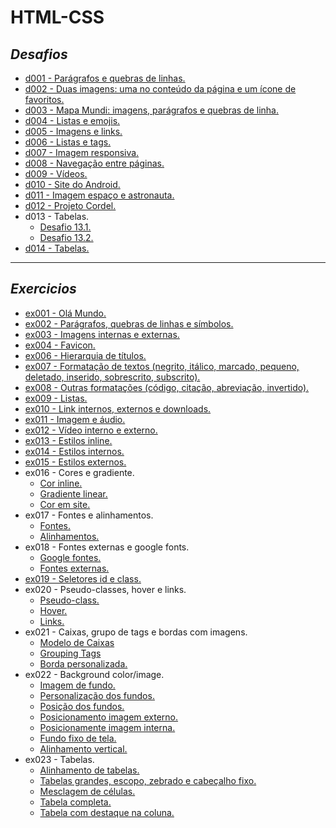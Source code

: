 # **HTML-CSS**

## *Desafios*
- [d001 - Parágrafos e quebras de linhas.](https://fernandolink.github.io/HTML-CSS/desafios/d001)
- [d002 - Duas imagens: uma no conteúdo da página e um ícone de favoritos.](https://fernandolink.github.io/HTML-CSS/desafios/d002)
- [d003 - Mapa Mundi: imagens, parágrafos e quebras de linha.](https://fernandolink.github.io/HTML-CSS/desafios/d003)
- [d004 - Listas e emojis.](https://fernandolink.github.io/HTML-CSS/desafios/d004)
- [d005 - Imagens e links.](https://fernandolink.github.io/HTML-CSS/desafios/d005)
- [d006 - Listas e tags.](https://fernandolink.github.io/HTML-CSS/desafios/d006)
- [d007 - Imagem responsiva.](https://fernandolink.github.io/HTML-CSS/desafios/d007)
- [d008 - Navegação entre páginas.](https://fernandolink.github.io/HTML-CSS/desafios/d008)
- [d009 - Vídeos.](https://fernandolink.github.io/HTML-CSS/desafios/d009)
- [d010 - Site do Android.](https://fernandolink.github.io/HTML-CSS/desafios/d010)
- [d011 - Imagem espaço e astronauta.](https://fernandolink.github.io/HTML-CSS/desafios/d011)
- [d012 - Projeto Cordel.](https://fernandolink.github.io/HTML-CSS/desafios/d012)
- d013 - Tabelas.
  * [Desafio 13.1.](https://fernandolink.github.io/HTML-CSS/desafios/d013/desafio-13-01.html)
  * [Desafio 13.2.](https://fernandolink.github.io/HTML-CSS/desafios/d013/desafio-13-02.html)
- [d014 - Tabelas.](https://fernandolink.github.io/HTML-CSS/desafios/d014)
  
***

## *Exercicios*
- [ex001 - Olá Mundo.](https://fernandolink.github.io/HTML-CSS/exercicios/ex001)
- [ex002 - Parágrafos, quebras de linhas e símbolos.](https://fernandolink.github.io/HTML-CSS/exercicios/ex002)
- [ex003 - Imagens internas e externas.](https://fernandolink.github.io/HTML-CSS/exercicios/ex003)
- [ex004 - Favicon.](https://fernandolink.github.io/HTML-CSS/exercicios/ex004)
- [ex006 - Hierarquia de títulos.](https://fernandolink.github.io/HTML-CSS/exercicios/ex006)
- [ex007 - Formatação de textos (negrito, itálico, marcado, pequeno, deletado, inserido, sobrescrito, subscrito).](https://fernandolink.github.io/HTML-CSS/exercicios/ex007)
- [ex008 - Outras formatações (código, citação, abreviação, invertido).](https://fernandolink.github.io/HTML-CSS/exercicios/ex008)
- [ex009 - Listas.](https://fernandolink.github.io/HTML-CSS/exercicios/ex009)
- [ex010 - Link internos, externos e downloads.](https://fernandolink.github.io/HTML-CSS/exercicios/ex010)
- [ex011 - Imagem e áudio.](https://fernandolink.github.io/HTML-CSS/exercicios/ex011)
- [ex012 - Vídeo interno e externo.](https://fernandolink.github.io/HTML-CSS/exercicios/ex012)
- [ex013 - Estilos inline.](https://fernandolink.github.io/HTML-CSS/exercicios/ex013)
- [ex014 - Estilos internos.](https://fernandolink.github.io/HTML-CSS/exercicios/ex014)
- [ex015 - Estilos externos.](https://fernandolink.github.io/HTML-CSS/exercicios/ex015)
- ex016 - Cores e gradiente.
  * [Cor inline.](https://fernandolink.github.io/HTML-CSS/exercicios/ex016/cor01.html)
  * [Gradiente linear.](https://fernandolink.github.io/HTML-CSS/exercicios/ex016/cor02.html)
  * [Cor em site.](https://fernandolink.github.io/HTML-CSS/exercicios/ex016/cor03.html)
- ex017 - Fontes e alinhamentos.
  * [Fontes.](https://fernandolink.github.io/HTML-CSS/exercicios/ex017/font01.html)
  * [Alinhamentos.](https://fernandolink.github.io/HTML-CSS/exercicios/ex017/font02.html)
- ex018 - Fontes externas e google fonts.
  * [Google fontes.](https://fernandolink.github.io/HTML-CSS/exercicios/ex018/font01.html)
  * [Fontes externas.](https://fernandolink.github.io/HTML-CSS/exercicios/ex018/font02.html)
- [ex019 - Seletores id e class.](https://fernandolink.github.io/HTML-CSS/exercicios/ex019/seletor01.html)
- ex020 - Pseudo-classes, hover e links.
  * [Pseudo-class.](https://fernandolink.github.io/HTML-CSS/exercicios/ex020/pseudoclass.html)
  * [Hover.](https://fernandolink.github.io/HTML-CSS/exercicios/ex020/hover.html)
  * [Links.](https://fernandolink.github.io/HTML-CSS/exercicios/ex020/link.html)
- ex021 - Caixas, grupo de tags e bordas com imagens.  
  * [Modelo de Caixas](https://fernandolink.github.io/HTML-CSS/exercicios/ex021/caixa01.html)
  * [Grouping Tags](https://fernandolink.github.io/HTML-CSS/exercicios/ex021/caixa02.html)
  * [Borda personalizada.](https://fernandolink.github.io/HTML-CSS/exercicios/ex021/caixa03.html)
- ex022 - Background color/image. 
  * [Imagem de fundo.](https://fernandolink.github.io/HTML-CSS/exercicios/ex022/fundo001.html)
  * [Personalização dos fundos.](https://fernandolink.github.io/HTML-CSS/exercicios/ex022/fundo002.html)
  * [Posição dos fundos.](https://fernandolink.github.io/HTML-CSS/exercicios/ex022/fundo003.html)
  * [Posicionamento imagem externo.](https://fernandolink.github.io/HTML-CSS/exercicios/ex022/fundo004.html)
  * [Posicionamente imagem interna.](https://fernandolink.github.io/HTML-CSS/exercicios/ex022/fundo005.html)
  * [Fundo fixo de tela.](https://fernandolink.github.io/HTML-CSS/exercicios/ex022/fundo006.html)
  * [Alinhamento vertical.](https://fernandolink.github.io/HTML-CSS/exercicios/ex022/fundo007.html)
- ex023 - Tabelas.
   * [Alinhamento de tabelas.](https://fernandolink.github.io/HTML-CSS/exercicios/ex023/tabela001.html)
   * [Tabelas grandes, escopo, zebrado e cabeçalho fixo.](https://fernandolink.github.io/HTML-CSS/exercicios/ex023/tabela002.html)
   * [Mesclagem de células.](https://fernandolink.github.io/HTML-CSS/exercicios/ex023/tabela003.html)
   * [Tabela completa.](https://fernandolink.github.io/HTML-CSS/exercicios/ex023/tabela004.html)
   * [Tabela com destaque na coluna.](https://fernandolink.github.io/HTML-CSS/exercicios/ex023/tabela005.html)
